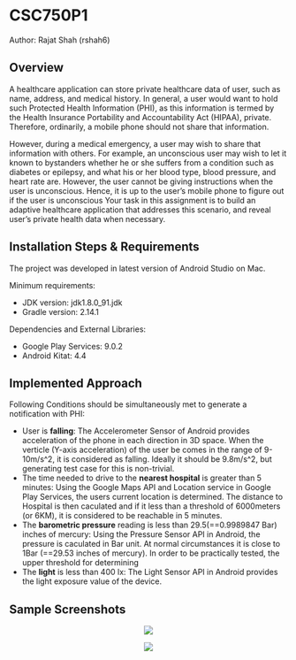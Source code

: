 # CSC750P1
Author: Rajat Shah (rshah6)
## Overview
A healthcare application can store private healthcare data of user, such as name, address, and
medical history. In general, a user would want to hold such Protected Health Information (PHI),
as this information is termed by the Health Insurance Portability and Accountability Act (HIPAA),
private. Therefore, ordinarily, a mobile phone should not share that information.

However, during a medical emergency, a user may wish to share that information with others.
For example, an unconscious user may wish to let it known to bystanders whether he or she
suffers from a condition such as diabetes or epilepsy, and what his or her blood type, blood
pressure, and heart rate are. However, the user cannot be giving instructions when the user is
unconscious. Hence, it is up to the user’s mobile phone to figure out if the user is unconscious
Your task in this assignment is to build an adaptive healthcare application that addresses this
scenario, and reveal user’s private health data when necessary.

## Installation Steps & Requirements
The project was developed in latest version of Android Studio on Mac.

Minimum requirements:
- JDK version: jdk1.8.0_91.jdk
- Gradle version: 2.14.1

Dependencies and External Libraries:
- Google Play Services: 9.0.2
- Android Kitat: 4.4

## Implemented Approach
Following Conditions should be simultaneously met to generate a notification with PHI:

- User is **falling**: The Accelerometer Sensor of Android provides acceleration of the phone in each direction in 3D space. When the verticle (Y-axis acceleration) of the user be comes in the range of 9-10m/s^2, it is considered as falling. Ideally it should be 9.8m/s^2, but generating test case for this is non-trivial.
- The time needed to drive to the **nearest hospital** is greater than 5 minutes: Using the Google Maps API and Location service in Google Play Services, the users current location is determined. The distance to Hospital is then caculated and if it less than a threshold of 6000meters (or 6KM), it is considered to be reachable in 5 minutes.
- The **barometric pressure** reading is less than 29.5(==0.9989847 Bar) inches of mercury: Using the Pressure Sensor API in Android, the pressure is caculated in Bar unit. At normal circumstances it is close to 1Bar (==29.53 inches of mercury). In order to be practically tested, the upper threshold for determining  
- The **light** is less than 400 lx: The Light Sensor API in Android provides the light exposure value of the device.

## Sample Screenshots
<p align="center">
  <img src="https://media.giphy.com/media/l2Sqbp2Ftzttwsydi/giphy.gif" />
</p>
<p align="center">
  <img src="https://media.giphy.com/media/26ufdf0kAOt3Gniko/giphy.gif" />
</p>
